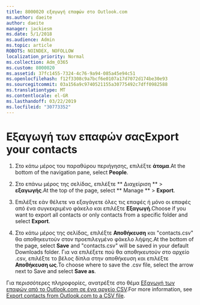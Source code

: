```yaml
---
title: 8000020 εξαγωγή επαφών στο Outlook.com
ms.author: daeite
author: daeite
manager: jackiesm
ms.date: 5/1/2018
ms.audience: Admin
ms.topic: article
ROBOTS: NOINDEX, NOFOLLOW
localization_priority: Normal
ms.collection: Adm_O365
ms.custom: 8000020
ms.assetid: 37fc1455-7324-4c76-9a94-085a45e94c51
ms.openlocfilehash: f12f3308c9a7bcf6e0107a17d7072d174be30e93
ms.sourcegitcommit: 03a156a9c9740521155a30775492c7dff0982588
ms.translationtype: MT
ms.contentlocale: el-GR
ms.lasthandoff: 03/22/2019
ms.locfileid: "30773352"
---
```

# <a name="export-your-contacts"></a><span data-ttu-id="599b7-102">Εξαγωγή των επαφών σας</span><span class="sxs-lookup"><span data-stu-id="599b7-102">Export your contacts</span></span>

1. <span data-ttu-id="599b7-103">Στο κάτω μέρος του παραθύρου περιήγησης, επιλέξτε **άτομα**.</span><span class="sxs-lookup"><span data-stu-id="599b7-103">At the bottom of the navigation pane, select **People**.</span></span>
    
2. <span data-ttu-id="599b7-104">Στο επάνω μέρος της σελίδας, επιλέξτε \*\* Διαχείριση \*\* \> **εξαγωγής**.</span><span class="sxs-lookup"><span data-stu-id="599b7-104">At the top of the page, select \*\* Manage \*\* \> **Export**.</span></span>
    
3. <span data-ttu-id="599b7-105">Επιλέξτε εάν θέλετε να εξαγάγετε όλες τις επαφές ή μόνο οι επαφές από ένα συγκεκριμένο φάκελο και επιλέξτε **Εξαγωγή**.</span><span class="sxs-lookup"><span data-stu-id="599b7-105">Choose if you want to export all contacts or only contacts from a specific folder and select **Export**.</span></span> 
    
4. <span data-ttu-id="599b7-106">Στο κάτω μέρος της σελίδας, επιλέξτε **Αποθήκευση** και "contacts.csv" θα αποθηκευτούν στον προεπιλεγμένο φάκελο λήψης.</span><span class="sxs-lookup"><span data-stu-id="599b7-106">At the bottom of the page, select **Save** and "contacts.csv" will be saved in your default Downloads folder.</span></span> <span data-ttu-id="599b7-107">Για να επιλέξετε πού θα αποθηκευτούν στο αρχείο .csv, επιλέξτε το βέλος δίπλα στην αποθήκευση και επιλέξτε **Αποθήκευση ως**.</span><span class="sxs-lookup"><span data-stu-id="599b7-107">To choose where to save the .csv file, select the arrow next to Save and select **Save as**.</span></span> 
    
<span data-ttu-id="599b7-108">Για περισσότερες πληροφορίες, ανατρέξτε στο θέμα [Εξαγωγή των επαφών από το Outlook.com σε ένα αρχείο CSV](https://go.microsoft.com/fwlink/p/?linkid=873137).</span><span class="sxs-lookup"><span data-stu-id="599b7-108">For more information, see [Export contacts from Outlook.com to a CSV file](https://go.microsoft.com/fwlink/p/?linkid=873137).</span></span>
  

